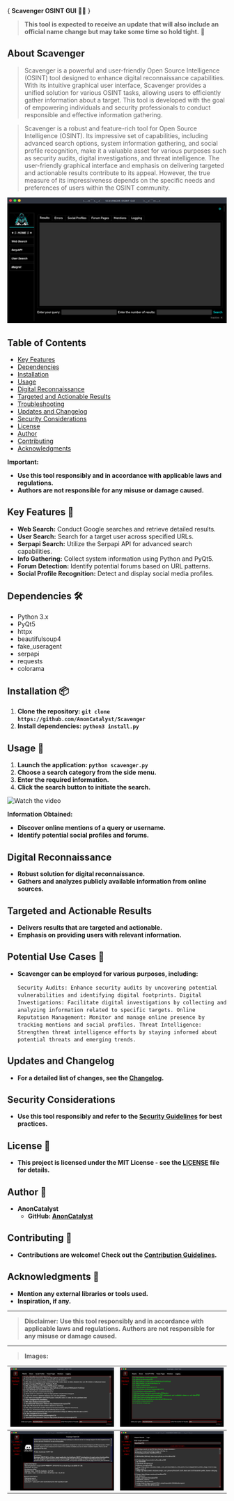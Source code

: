 { **Scavenger OSINT GUI** 🕵️‍♂️ }
> **This tool is expected to receive an update that will also include an official name change but may take some time so hold tight.** 💪 
## About Scavenger

> Scavenger is a powerful and user-friendly Open Source Intelligence (OSINT) tool designed to enhance digital reconnaissance capabilities. With its intuitive graphical user interface, Scavenger provides a unified solution for various OSINT tasks, allowing users to efficiently gather information about a target. This tool is developed with the goal of empowering individuals and security professionals to conduct responsible and effective information gathering.

> Scavenger is a robust and feature-rich tool for Open Source Intelligence (OSINT). Its impressive set of capabilities, including advanced search options, system information gathering, and social profile recognition, make it a valuable asset for various purposes such as security audits, digital investigations, and threat intelligence. The user-friendly graphical interface and emphasis on delivering targeted and actionable results contribute to its appeal. However, the true measure of its impressiveness depends on the specific needs and preferences of users within the OSINT community.

![Scavenger GUI Project - screenshot](img/screenshot.png)

## Table of Contents

- [Key Features](#key-features)
- [Dependencies](#dependencies)
- [Installation](#installation)
- [Usage](#usage)
- [Digital Reconnaissance](#digital-reconnaissance)
- [Targeted and Actionable Results](#targeted-and-actionable-results)
- [Troubleshooting](#troubleshooting)
- [Updates and Changelog](#updates-and-changelog)
- [Security Considerations](#security-considerations)
- [License](#license)
- [Author](#author)
- [Contributing](#contributing)
- [Acknowledgments](#acknowledgments)

**Important:**
- **Use this tool responsibly and in accordance with applicable laws and regulations.**
- **Authors are not responsible for any misuse or damage caused.**

## Key Features 🚀

- **Web Search:** Conduct Google searches and retrieve detailed results.
- **User Search:** Search for a target user across specified URLs.
- **Serpapi Search:** Utilize the Serpapi API for advanced search capabilities.
- **Info Gathering:** Collect system information using Python and PyQt5.
- **Forum Detection:** Identify potential forums based on URL patterns.
- **Social Profile Recognition:** Detect and display social media profiles.

## Dependencies 🛠️

- Python 3.x
- PyQt5
- httpx
- beautifulsoup4
- fake_useragent
- serpapi
- requests
- colorama

## Installation 📦

1. **Clone the repository: `git clone https://github.com/AnonCatalyst/Scavenger`**
2. **Install dependencies: `python3 install.py`**

## Usage 🚨

1. **Launch the application: `python scavenger.py`**
2. **Choose a search category from the side menu.**
3. **Enter the required information.**
4. **Click the search button to initiate the search.**

![Watch the video](img/video.gif)

**Information Obtained:**
- **Discover online mentions of a query or username.**
- **Identify potential social profiles and forums.**

## Digital Reconnaissance

- **Robust solution for digital reconnaissance.**
- **Gathers and analyzes publicly available information from online sources.**

## Targeted and Actionable Results

- **Delivers results that are targeted and actionable.**
- **Emphasis on providing users with relevant information.**

## Potential Use Cases 🎯

- **Scavenger can be employed for various purposes, including:**

    ``Security Audits: Enhance security audits by uncovering potential vulnerabilities and identifying digital footprints.
    Digital Investigations: Facilitate digital investigations by collecting and analyzing information related to specific targets.
    Online Reputation Management: Monitor and manage online presence by tracking mentions and social profiles.
    Threat Intelligence: Strengthen threat intelligence efforts by staying informed about potential threats and emerging trends.``

## Updates and Changelog

- **For a detailed list of changes, see the [Changelog](CHANGELOG.md).**

## Security Considerations

- **Use this tool responsibly and refer to the [Security Guidelines](docs/SECURITY.md) for best practices.**

## License 📄

- **This project is licensed under the MIT License - see the [LICENSE](LICENSE) file for details.**

## Author 👤

- **AnonCatalyst**
  - **GitHub: [AnonCatalyst](https://github.com/AnonCatalyst)**

## Contributing 🤝

- **Contributions are welcome! Check out the [Contribution Guidelines](CONTRIBUTING.md).**

## Acknowledgments 🙏

- **Mention any external libraries or tools used.**
- **Inspiration, if any.**

---
> **Disclaimer:** **Use this tool responsibly and in accordance with applicable laws and regulations.**
> **Authors are not responsible for any misuse or damage caused.**


---
> **Images:**


![Screenshot #1](img/screenshot2.png) | ![Screenshot #2](img/screenshot3.png)
:-------------------------:|:-------------------------:
![Screenshot #3](img/screenshot4.png) | ![Screenshot #4](img/screenshot5.png)

